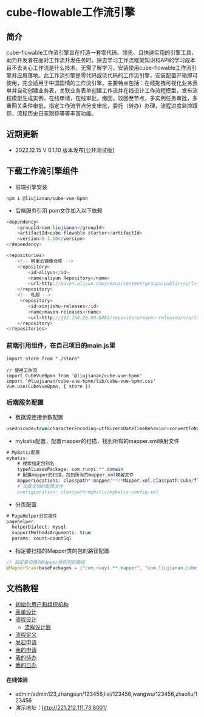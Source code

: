 # cube-flowable工作流引擎

## 简介

cube-flowable工作流引擎旨在打造一套零代码、领先、且快速实用的引擎工具，助力开发者在面对工作流开发任务时，除去学习工作流框架知识和API的学习成本且不去关心工作流是什么技术，无需了解学习，安装使用cube-flowable工作流引擎并应用落地。此工作流引擎是零代码或低代码的工作流引擎，安装配置开箱即可使用，完全适用于中国国情的工作流引擎。主要特点包括：在线拖拽可视化业务表单并自动创建业务表，关联业务表单创建工作流并在线设计工作流程模型，发布流程模型生成实例，在线申请，在线审批，撤回，驳回至节点，多实例任务审批，多重网关条件审批，指定工作流节点分支审批，委托（转办）办理，流程进度监控跟踪，流程历史日志跟踪等等丰富功能。

## 近期更新

- 2022.12.15 V 0.1.10 版本发布[公开测试版]


## 下载工作流引擎组件
* 前端引擎安装
```
npm i @liujianan/cube-vue-bpmn
```
* 后端服务引用
pom文件加入以下依赖
```java
<dependency>
    <groupId>com.liujianan</groupId>
    <artifactId>cube-flowable-starter</artifactId>
    <version>0.1.10</version>
</dependency>

<repositories>
    <!-- 阿里云镜像仓库 -->
    <repository>
        <id>aliyun</id>
        <name>aliyun Repository</name>
        <url>http://maven.aliyun.com/nexus/content/groups/public</url>
    </repository>
    <!-- 私服 -->
     <repository>
        <id>xinjishu-releases</id>
        <name>maven-releases</name>        
        <url>http://192.168.28.90:8081/repository/maven-releases/</url>
    </repository>
</repositories>
```

### 前端引用组件，在自己项目的main.js里
```
import store from "./store"

// 使用工作流
import CubeVueBpmn from '@liujianan/cube-vue-bpmn'
import '@liujianan/cube-vue-bpmn/lib/cube-vue-bpmn.css'
Vue.use(CubeVueBpmn, { store })
```
### 后端服务配置
* 数据源连接参数配置
``` java
useUnicode=true&characterEncoding=utf8&zeroDateTimeBehavior=convertToNull&useSSL=true&serverTimezone=GMT%2B8&nullCatalogMeansCurrent=true
```
* mybatis配置，配置mapper的扫描，找到所有的mapper.xml映射文件
``` java
# MyBatis配置
mybatis:
    # 搜索指定包别名
    typeAliasesPackage: com.ruoyi.**.domain
    # 配置mapper的扫描，找到所有的mapper.xml映射文件
    mapperLocations: classpath*:mapper/**/*Mapper.xml,classpath:cube/flowable/mapper/*.xml
    # 加载全局的配置文件
    configLocation: classpath:mybatis/mybatis-config.xml
```
* 分页配置
``` java
# PageHelper分页插件
pagehelper: 
  helperDialect: mysql
  supportMethodsArguments: true
  params: count=countSql 
```
* 指定要扫描的Mapper类的包的路径配置
``` java
// 指定要扫描的Mapper类的包的路径
@MapperScan(basePackages = {"com.ruoyi.**.mapper", "com.liujianan.cube.flowable.mapper"})
```

## 文档教程

- [初始化用户和组织机构](./doc/%E7%94%A8%E6%88%B7%E6%93%8D%E4%BD%9C.md)
- [表单设计](./doc/%E8%A1%A8%E5%8D%95%E8%AE%BE%E8%AE%A1.md)
- [流程设计](./doc/%E6%B5%81%E7%A8%8B%E8%AE%BE%E8%AE%A1.md)
    - [流程设计器](./doc/%E6%B5%81%E7%A8%8B%E8%AE%BE%E8%AE%A1%E5%99%A8.md)
- [流程定义](./doc/%E6%B5%81%E7%A8%8B%E5%AE%9A%E4%B9%89.md)
- [发起申请](./doc/%E5%8F%91%E8%B5%B7%E7%94%B3%E8%AF%B7.md)
- [我的申请](./doc/%E6%88%91%E7%9A%84%E7%94%B3%E8%AF%B7.md)
- [我的待办](./doc/%E6%88%91%E7%9A%84%E5%BE%85%E5%8A%9E.md)
- [我的已办](./doc/%E6%88%91%E7%9A%84%E5%B7%B2%E5%8A%9E.md)


#### 在线体验
- admin/admin123,zhangsan/123456,lisi/123456,wangwu/123456,zhaoliu/123456
- 演示地址：http://221.212.111.73:8001/
